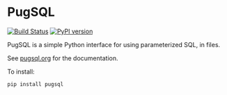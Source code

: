 # PugSQL

[![Build Status](https://travis-ci.org/mcfunley/pugsql.svg?branch=master)](https://travis-ci.org/mcfunley/pugsql) [![PyPI version](https://badge.fury.io/py/pugsql.svg)](https://badge.fury.io/py/pugsql)

PugSQL is a simple Python interface for using parameterized SQL, in files.

See [pugsql.org](https://pugsql.org) for the documentation.

To install:

    pip install pugsql

